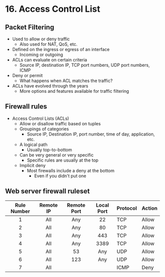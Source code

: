 # 16. Access Control List

## Packet Filtering

* Used to allow or deny traffic
  * Also used for NAT, QoS, etc.
* Defined on the ingress or egress of an interface
  * Incoming or outgoing
* ACLs can evaluate on certain criteria
  * Source IP, destination IP, TCP port numbers, UDP port numbers, ICMP
* Deny or permit
  * What happens when ACL matches the traffic?
* ACLs have evolved through the years
  * More options and features available for traffic filtering

## Firewall rules

* Access Control Lists (ACLs)
  * Allow or disallow traffic based on tuples
  * Groupings of categories
    * Source IP, Destination IP, port number, time of day, application, etc.
  * A logical path
    * Usually top-to-bottom
  * Can be very general or very specific
    * Specific rules are usually at the top
  * Implicit deny
    * Most firewalls include a deny at the bottom
      * Even if you didn't put one

## Web server firewall ruleset

| Rule Number | Remote IP | Remote Port | Local Port | Protocol | Action |
|:-----------:|:---------:|:-----------:|:----------:|----------|--------|
|      1      |    All    |     Any     |     22     |    TCP   |  Allow |
|      2      |    All    |     Any     |     80     |    TCP   |  Allow |
|      3      |    All    |     Any     |     443    |    TCP   |  Allow |
|      4      |    All    |     Any     |    3389    |    TCP   |  Allow |
|      5      |    All    |      53     |     Any    |    UDP   |  Allow |
|      6      |    All    |     123     |     Any    |    UDP   | Allow  |
|      7      |    All    |             |            |    ICMP  | Deny   |
